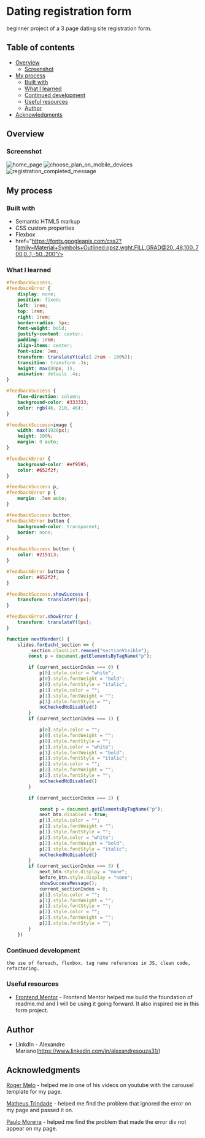 # Dating registration form

beginner project of a 3 page dating site registration form.

## Table of contents

- [Overview](#overview)
  - [Screenshot](#screenshot)
- [My process](#my-process)
  - [Built with](#built-with)
  - [What I learned](#what-i-learned)
  - [Continued development](#continued-development)
  - [Useful resources](#useful-resources)
  - [Author](#author)
- [Acknowledgments](#acknowledgments)

## Overview

### Screenshot

![home_page](https://user-images.githubusercontent.com/112407769/229405626-30bf3823-69ee-431f-b497-f7d6f43ca753.png)
![choose_plan_on_mobile_devices](https://user-images.githubusercontent.com/112407769/229405620-97feb716-9ffb-4e15-a6b4-abb8cd6b5d42.png)
![registration_completed_message](https://user-images.githubusercontent.com/112407769/229405641-f71e1045-1794-443f-ad2b-414254ebc87d.png)

## My process

### Built with

- Semantic HTML5 markup
- CSS custom properties
- Flexbox
- href="https://fonts.googleapis.com/css2?family=Material+Symbols+Outlined:opsz,wght,FILL,GRAD@20..48,100..700,0..1,-50..200"/>

### What I learned

```css ***add success and error message:***
#feedbackSuccess,
#feedbackError {
    display: none;
    position: fixed;
    left: 1rem;
    top: 1rem;
    right: 1rem;
    border-radius: 5px;
    font-weight: bold;
    justify-content: center;
    padding: 1rem;
    align-items: center;
    font-size: 2em;
    transform: translateY(calc(-2rem - 100%));
    transition: transform .3s;
    height: max(80px, 1);
    animation: details .4s;
}

#feedbackSuccess {
    flex-direction: column;
    background-color: #333333;
    color: rgb(46, 210, 46);
}

#feedbackSuccess>image {
    width: max(1920px);
    height: 100%;
    margin: 0 auto;
}

#feedbackError {
    background-color: #ef9595;
    color: #652f2f;
}

#feedbackSuccess p,
#feedbackError p {
    margin: .5em auto;
}

#feedbackSuccess button,
#feedbackError button {
    background-color: transparent;
    border: none;
}

#feedbackSuccess button {
    color: #215113;
}

#feedbackError button {
    color: #652f2f;
}

#feedbackSuccess.showSuccess {
    transform: translateY(0px);
}

#feedbackError.showError {
    transform: translateY(0px);
}

```
```js
function nextRender() {
    slides.forEach(_section => {
        _section.classList.remove("sectionVisible");
        const p = document.getElementsByTagName("p");

        if (current_sectionIndex === 0) {
            p[0].style.color = "white";
            p[0].style.fontWeight = "bold";
            p[0].style.fontStyle = "italic";
            p[1].style.color = "";
            p[1].style.fontWeight = "";
            p[1].style.fontStyle = "";
            noCheckedNoDisabled()
        }
        if (current_sectionIndex === 1) {

            p[0].style.color = "";
            p[0].style.fontWeight = "";
            p[0].style.fontStyle = "";
            p[1].style.color = "white";
            p[1].style.fontWeight = "bold";
            p[1].style.fontStyle = "italic";
            p[2].style.color = "";
            p[2].style.fontWeight = "";
            p[2].style.fontStyle = "";
            noCheckedNoDisabled()
        }

        if (current_sectionIndex === 2) {

            const p = document.getElementsByTagName("p");
            next_btn.disabled = true;
            p[1].style.color = "";
            p[1].style.fontWeight = "";
            p[1].style.fontStyle = "";
            p[2].style.color = "white";
            p[2].style.fontWeight = "bold";
            p[2].style.fontStyle = "italic";
            noCheckedNoDisabled()
        }
        if (current_sectionIndex === 3) {
            next_btn.style.display = "none";
            before_btn.style.display = "none";
            showSuccessMessage();
            current_sectionIndex = 0;
            p[1].style.color = "";
            p[1].style.fontWeight = "";
            p[1].style.fontStyle = "";
            p[2].style.color = "";
            p[2].style.fontWeight = "";
            p[2].style.fontStyle = "";
        }
    })
```

### Continued development

```
the use of foreach, flexbox, tag name references in JS, clean code, refactoring.
```
### Useful resources

- [Frontend Mentor](https://www.frontendmentor.io/challenges/multistep-form-YVAnSdqQBJ) - Frontend Mentor helped me build the foundation of readme.md and I will be using it going forward.
It also inspired me in this form project.

## Author
- LinkdIn - Alexandre Mariano(https://www.linkedin.com/in/alexandresouza31/)

## Acknowledgments

[Roger Melo](https://github.com/Roger-Melo/carousel-com-js-puro) - helped me in one of his videos on youtube with the carousel template for my page.

[Matheus Trindade](discord.com) - helped me find the problem that ignored the error on my page and passed it on.

[Paulo Moreira](discord.com) - helped me find the problem that made the error div not appear on my page.
